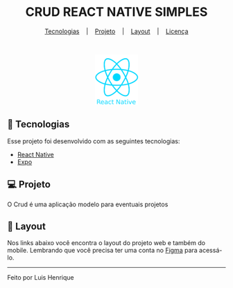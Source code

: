 <h1 align="center">
    CRUD REACT NATIVE SIMPLES
</h1>

<p align="center">
    <a href="#">Tecnologias</a> &nbsp;&nbsp;&nbsp;|&nbsp;&nbsp;&nbsp;
    <a href="#">Projeto</a> &nbsp;&nbsp;&nbsp;|&nbsp;&nbsp;&nbsp;
    <a href="#">Layout</a> &nbsp;&nbsp;&nbsp;|&nbsp;&nbsp;&nbsp;
    <a href="#">Licen&ccedil;a</a>
</p>

<br>

<p align="center">
  <img alt="Crud" src=".github/react-native.png" width="20%">
</p>

## 🚀 Tecnologias

Esse projeto foi desenvolvido com as seguintes tecnologias:

- [React Native](https://facebook.github.io/react-native/)
- [Expo](https://expo.io/)
<!-- - [Node.js](https://nodejs.org/en/)
- [React](https://reactjs.org)
- [TypeScript](https://www.typescriptlang.org/) -->

## 💻 Projeto

O Crud é uma aplicação modelo para eventuais projetos

## 🔖 Layout

Nos links abaixo você encontra o layout do projeto web e também do mobile. Lembrando que você precisa ter uma conta no [Figma](http://figma.com/) para acessá-lo.

<!-- - [Layout Web](https://www.figma.com/file/mDEbnoojksG4w8sOxmudh3/Happy-Web)
- [Layout Mobile](https://www.figma.com/file/X27FfVxAgy9f5IFa7ONlph/Happy-Mobile) -->

<!-- ## :memo: Licença

Esse projeto está sob a licença MIT. Veja o arquivo [LICENSE](LICENSE.md) para mais detalhes. -->

---

Feito por Luis Henrique